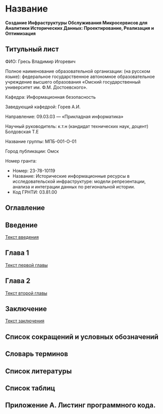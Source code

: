 # Название

**Создание Инфраструктуры Обслуживания Микросервисов для Аналитики Исторических Данных:
Проектирование, Реализация и Оптимизация**

## Титульный лист

ФИО: Гресь Владимир Игоревич

Полное наименование образовательной организации: (на русском языке):    федеральное государственное
автономное образовательное учреждение высшего образования «Омский государственный университет им.
Ф.М. Достоевского».

Кафедра: Информационная безопасность

Заведующий кафедрой: Горев А.И.

Направление: 09.03.03 — «Прикладная информатика»

Научный руководитель: к.т.н (кандидат технических наук, доцент) Болдовская Т.Е

Название группы: МПБ-001-О-01

Город публикации: Омск

Номер гранта:

- Номер: 23-78-10119
- Название: Исторические информационные ресурсы в исследовательской инфраструктуре: модели
  репрезентации, анализа и интеграции данных по региональной истории.
- Код ГРНТИ: 03.81.00

## Оглавление

## Введение

[Текст введения](./additionally/Введение.md)

## Глава 1

[Текст первой главы](./additionally/Глава_1.md)

## Глава 2

[Текст второй главы](/additionally/Глава_2.md)

## Заключение

[Текст заключения](./additionally/Заключение.md)

## Список сокращений и условных обозначений

## Словарь терминов

## Список литературы

## Список таблиц

## Приложение А. Листинг программного кода.
